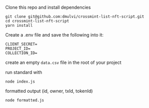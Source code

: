 Clone this repo and install dependencies
```
git clone git@github.com:dmulvi/crossmint-list-nft-script.git
cd crossmint-list-nft-script
yarn install
```

Create a .env file and save the following into it: 

```
CLIENT_SECRET=
PROJECT_ID=
COLLECTION_ID=
```

create an empty `data.csv` file in the root of your project

run standard with 
```
node index.js
```

formatted output (id, owner, txId, tokenId)
```
node formatted.js
```